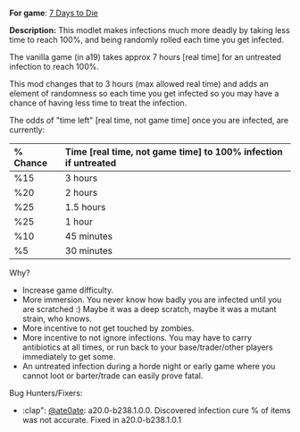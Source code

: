 **For game**: [7 Days to Die](https://7daystodie.com)

**Description:**
This modlet makes infections much more deadly by taking less time to reach 100%, and being randomly rolled each time you get infected.


The vanilla game (in a19) takes approx 7 hours [real time] for an untreated infection to reach 100%.


This mod changes that to 3 hours (max allowed real time) and adds an element of randomness so each time you get infected so you may have a chance of having less time to treat the infection.


The odds of "time left" [real time, not game time] once you are infected, are currently:

| % Chance | Time [real time, not game time] to 100% infection if untreated |
| :------------ | :------------- |
| %15 | 3 hours |
| %20 | 2 hours |
| %25 | 1.5 hours |
| %25 | 1 hour |
| %10 | 45 minutes |
| %5 | 30 minutes |


Why?
- Increase game difficulty.
- More immersion. You never know how badly you are infected until you are scratched :) Maybe it was a deep scratch, maybe it was a mutant strain, who knows.
- More incentive to not get touched by zombies.
- More incentive to not ignore infections. You may have to carry antibiotics at all times, or run back to your base/trader/other players immediately to get some.
- An untreated infection during a horde night or early game where you cannot loot or barter/trade can easily prove fatal.

Bug Hunters/Fixers:
- :clap": [@ate0ate](https://community.7daystodie.com/profile/94874-ate0ate/): a20.0-b238.1.0.0. Discovered infection cure % of items was not accurate.  Fixed in a20.0-b238.1.0.1
